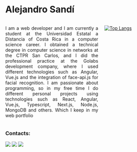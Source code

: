 <h1>Alejandro Sandí</h1>
<div style="display: flex; justify-content: space-between; gap: 20px">
  <div style="width: 60%; text-align: justify;">
    <p>I am a web developer and I am currently a student at the Universidad Estatal a Distancia of Costa Rica in a computer science career. I obtained a technical degree in computer science in networks at the CTPR San Carlos, and I did the professional practice at the Golabs development company, where I used different technologies such as Angular, Vue.js and the integration of face-api.js for facial recognition.
I am passionate about programming, so in my free time I do different personal projects using technologies such as React, Angular, Vue.js, Typescript, Next.js, Node.js, MongoDB and others. Which I keep in my web portfolio</p>
  </div>
  <div style="width: 40%;">

[![Top Langs](https://github-readme-stats.vercel.app/api/top-langs/?username=alejandrosandi22&bg_color=0D1117&title_color=eee&border_color=0D1117)](https://github.com/alejandrosandi22/github-readme-stats)

  </div>
</div>

<h3 align="left">Contacts:</h3>
<p align="left">
  <a href="https://linkedin/in/alejandrosandi" target="_blank"><img src="https://img.shields.io/badge/LinkedIn-0077B5?style=for-the-badge&logo=linkedin&logoColor=white"/></a>
  <a href="mailto:a.sandi.developer@gmail.com" target="_blank"><img src="https://img.shields.io/badge/Gmail-D14836?style=for-the-badge&logo=gmail&logoColor=white" /></a>
  <a href="https://www.facebook.com/LuisAleS22/" target="_blank"><img src="https://img.shields.io/badge/Facebook-1877F2?style=for-the-badge&logo=facebook&logoColor=white"/></a>
</p>
